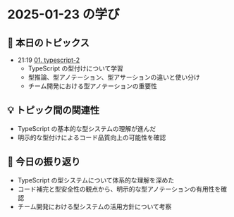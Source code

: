 # 2025-01-23 の学び

## 📝 本日のトピックス

- 21:19 [01. typescript-2](./01-typescript-2/)
  - TypeScript の型付けについて学習
  - 型推論、型アノテーション、型アサーションの違いと使い分け
  - チーム開発における型アノテーションの重要性

## 💡 トピック間の関連性

- TypeScript の基本的な型システムの理解が進んだ
- 明示的な型付けによるコード品質向上の可能性を確認

## 📌 今日の振り返り

- TypeScript の型システムについて体系的な理解を深めた
- コード補完と型安全性の観点から、明示的な型アノテーションの有用性を確認
- チーム開発における型システムの活用方針について考察
